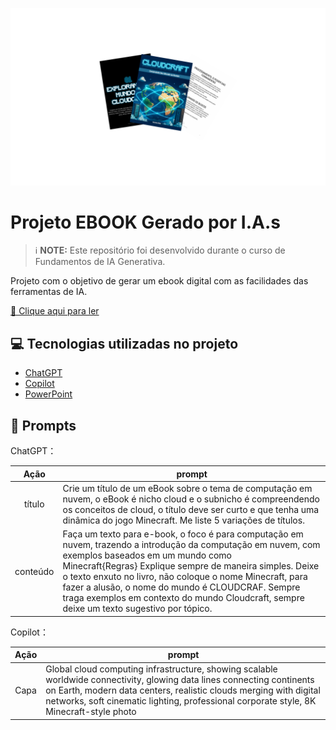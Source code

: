 <p align="center">
  <img width="1000" src="assets/figuras_cloudcraft.png" alt="Figura CloudCraft">
</p>



# Projeto EBOOK Gerado por I.A.s


 > ℹ️ **NOTE:** Este repositório foi desenvolvido durante o curso de Fundamentos de IA Generativa.

Projeto com o objetivo de gerar um ebook digital com as facilidades das ferramentas de IA.

<a 
  href="output/ebook_CloudCraft_Construindo seu mundo na nuvem.pdf" 
  type="application/pdf" 
  target="_blank" 
  title="View PDF now">
  📕 Clique aqui para ler
</a>

## 💻 Tecnologias utilizadas no projeto

- [ChatGPT](https://chat.openai.com/) 
- [Copilot](https://copilot.microsoft.com/)
- [PowerPoint](https://www.microsoft.com/en/microsoft-365/powerpoint)

## 🧠 Prompts


ChatGPT：

|   Ação   | prompt                                                                                                                                                                                                                                                                         |
| :------: | ------------------------------------------------------------------------------------------------------------------------------------------------------------------------------------------------------------------------------------------------------------------------------ |
|  título  | Crie um título de um eBook sobre o tema de computação em nuvem, o eBook é nicho cloud e o subnicho é compreendendo os conceitos de cloud, o título deve ser curto e que tenha uma dinâmica do jogo Minecraft. Me liste 5 variações de títulos.                                                      |
| conteúdo |Faça um texto para e-book, o foco é para computação em nuvem, trazendo a introdução da computação em nuvem, com exemplos baseados em um mundo como Minecraft{Regras} Explique sempre de maneira simples. Deixe o texto enxuto no livro, não coloque o nome Minecraft, para fazer a alusão, o nome do mundo é CLOUDCRAF. Sempre traga exemplos em contexto do mundo Cloudcraft, sempre deixe um texto sugestivo por tópico.|


Copilot： 

|  Ação  | prompt                                                                                 |
| :----: | -------------------------------------------------------------------------------------- |
| Capa | Global cloud computing infrastructure, showing scalable worldwide connectivity, glowing data lines connecting continents on Earth, modern data centers, realistic clouds merging with digital networks, soft cinematic lighting, professional corporate style, 8K Minecraft-style photo |


